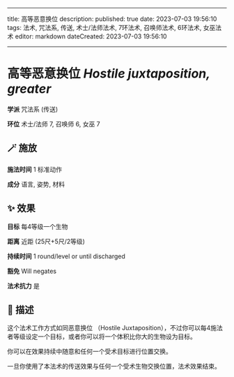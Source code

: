 
---
title: 高等恶意换位
description: 
published: true
date: 2023-07-03 19:56:10
tags: 法术, 咒法系, 传送, 术士/法师法术, 7环法术, 召唤师法术, 6环法术, 女巫法术
editor: markdown
dateCreated: 2023-07-03 19:56:10

---

# **高等恶意换位** *Hostile juxtaposition, greater*

**学派** 咒法系 (传送) 

**环位** 术士/法师 7, 召唤师 6, 女巫 7

## 🪄 施放

**施法时间** 1 标准动作

**成分** 语言, 姿势, 材料

## ✨ 效果 

**目标** 每4等级一个生物 

**距离** 近距 (25尺+5尺/2等级)  

**持续时间** 1 round/level or until discharged 

**豁免** Will negates

**法术抗力** 是

## 📖 描述

这个法术工作方式如同恶意换位 （Hostile Juxtaposition），不过你可以每4施法者等级设定一个目标，或者你可以将一个体积比你大的生物设为目标。

你可以在效果持续中随意和任何一个受术目标进行位置交换。

一旦你使用了本法术的传送效果与任何一个受术生物交换位置，法术效果结束。
    